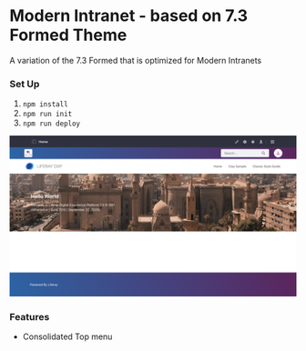 # Modern Intranet - based on 7.3 Formed Theme

A variation of the 7.3 Formed that is optimized for Modern Intranets

### Set Up

1. `npm install`
2. `npm run init`
3. `npm run deploy`

![screenshot](/images/screenshot.png)

### Features

* Consolidated Top menu